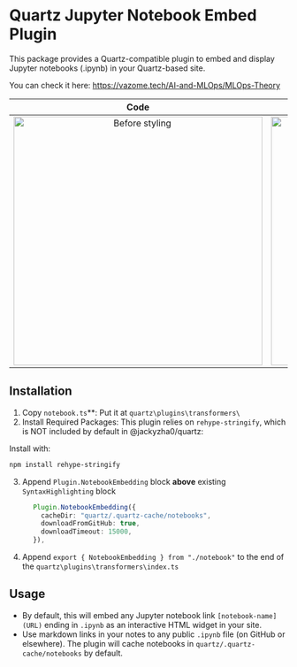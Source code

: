 # Quartz Jupyter Notebook Embed Plugin

This package provides a Quartz-compatible plugin to embed and display Jupyter notebooks (.ipynb) in your Quartz-based site.

You can check it here: https://vazome.tech/AI-and-MLOps/MLOps-Theory

| Code | Images |
| :---: | :---: |
| <img src="https://github.com/user-attachments/assets/f63fae48-74ba-4a35-b239-ce70d5034fcf" alt="Before styling" width="450"> | <img src="https://github.com/user-attachments/assets/acd9049a-4e0e-4f0f-ac02-88197de545db" alt="After styling" width="450"> |

## Installation

1. Copy `notebook.ts`**: Put it at `quartz\plugins\transformers\`
2. Install Required Packages: This plugin relies on `rehype-stringify`, which is NOT included by default in @jackyzha0/quartz:

Install with:
```bash
npm install rehype-stringify
```
3. Append `Plugin.NotebookEmbedding` block **above** existing `SyntaxHighlighting` block
```typescript
      Plugin.NotebookEmbedding({
        cacheDir: "quartz/.quartz-cache/notebooks",
        downloadFromGitHub: true,
        downloadTimeout: 15000,
      }),
```
4. Append `export { NotebookEmbedding } from "./notebook"` to the end of the `quartz\plugins\transformers\index.ts`

##  Usage
- By default, this will embed any Jupyter notebook link `[notebook-name](URL)` ending in `.ipynb` as an interactive HTML widget in your site.
- Use markdown links in your notes to any public `.ipynb` file (on GitHub or elsewhere). The plugin will cache notebooks in `quartz/.quartz-cache/notebooks` by default.






























